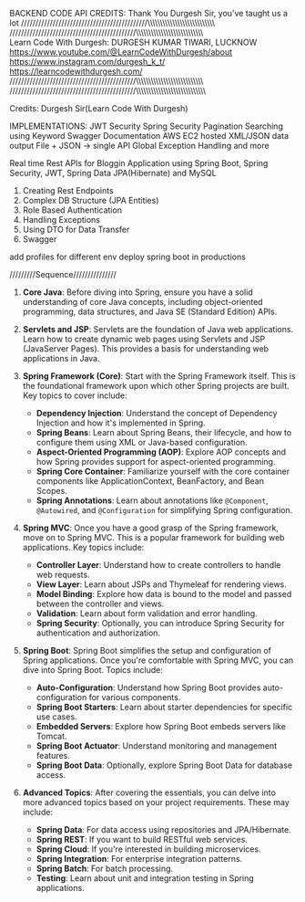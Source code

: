BACKEND CODE API CREDITS: Thank You Durgesh Sir, you've taught us a lot
////////////////////////////////////////////\\\\\\\\\\\\\\\\\\\\\\\\\\\\\\\\\\\\\\\\\\\\\\\\\\\\\\\
////////////////////////////////////////////\\\\\\\\\\\\\\\\\\\\\\\\\\\\\\\\\\\\\\\\\\\\\\\\\\\\\\\
Learn Code With Durgesh: DURGESH KUMAR TIWARI, LUCKNOW
https://www.youtube.com/@LearnCodeWithDurgesh/about
https://www.instagram.com/durgesh_k_t/
https://learncodewithdurgesh.com/
////////////////////////////////////////////\\\\\\\\\\\\\\\\\\\\\\\\\\\\\\\\\\\\\\\\\\\\\\\\\\\\\\\
////////////////////////////////////////////\\\\\\\\\\\\\\\\\\\\\\\\\\\\\\\\\\\\\\\\\\\\\\\\\\\\\\\

Credits: Durgesh Sir(Learn Code With Durgesh)

IMPLEMENTATIONS:
JWT Security
Spring Security
Pagination
Searching using Keyword
Swagger Documentation
AWS EC2 hosted
XML/JSON data output
File + JSON -> single API
Global Exception Handling
and more




Real time Rest APIs for Bloggin Application using Spring Boot, Spring Security, JWT, Spring Data JPA(Hibernate) and MySQL

1) Creating Rest Endpoints
2) Complex DB Structure (JPA Entities)
3) Role Based Authentication
4) Handling Exceptions
5) Using DTO for Data Transfer
6) Swagger

add profiles for different env
deploy spring boot in productions











/////////Sequence///////////////
1. **Core Java**: Before diving into Spring, ensure you have a solid understanding of core Java concepts, including object-oriented programming, data structures, and Java SE (Standard Edition) APIs.

2. **Servlets and JSP**: Servlets are the foundation of Java web applications. Learn how to create dynamic web pages using Servlets and JSP (JavaServer Pages). This provides a basis for understanding web applications in Java.

3. **Spring Framework (Core)**: Start with the Spring Framework itself. This is the foundational framework upon which other Spring projects are built. Key topics to cover include:

   - **Dependency Injection**: Understand the concept of Dependency Injection and how it's implemented in Spring.
   - **Spring Beans**: Learn about Spring Beans, their lifecycle, and how to configure them using XML or Java-based configuration.
   - **Aspect-Oriented Programming (AOP)**: Explore AOP concepts and how Spring provides support for aspect-oriented programming.
   - **Spring Core Container**: Familiarize yourself with the core container components like ApplicationContext, BeanFactory, and Bean Scopes.
   - **Spring Annotations**: Learn about annotations like `@Component`, `@Autowired`, and `@Configuration` for simplifying Spring configuration.

4. **Spring MVC**: Once you have a good grasp of the Spring framework, move on to Spring MVC. This is a popular framework for building web applications. Key topics include:

   - **Controller Layer**: Understand how to create controllers to handle web requests.
   - **View Layer**: Learn about JSPs and Thymeleaf for rendering views.
   - **Model Binding**: Explore how data is bound to the model and passed between the controller and views.
   - **Validation**: Learn about form validation and error handling.
   - **Spring Security**: Optionally, you can introduce Spring Security for authentication and authorization.

5. **Spring Boot**: Spring Boot simplifies the setup and configuration of Spring applications. Once you're comfortable with Spring MVC, you can dive into Spring Boot. Topics include:

   - **Auto-Configuration**: Understand how Spring Boot provides auto-configuration for various components.
   - **Spring Boot Starters**: Learn about starter dependencies for specific use cases.
   - **Embedded Servers**: Explore how Spring Boot embeds servers like Tomcat.
   - **Spring Boot Actuator**: Understand monitoring and management features.
   - **Spring Boot Data**: Optionally, explore Spring Boot Data for database access.

6. **Advanced Topics**: After covering the essentials, you can delve into more advanced topics based on your project requirements. These may include:

   - **Spring Data**: For data access using repositories and JPA/Hibernate.
   - **Spring REST**: If you want to build RESTful web services.
   - **Spring Cloud**: If you're interested in building microservices.
   - **Spring Integration**: For enterprise integration patterns.
   - **Spring Batch**: For batch processing.
   - **Testing**: Learn about unit and integration testing in Spring applications.